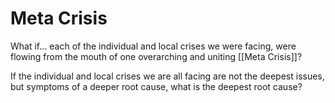 # Meta Crisis
What if... each of the individual and local crises we were facing, were flowing from the mouth of one overarching and uniting [[Meta Crisis]]? 

If the individual and local crises we are all facing are not the deepest issues, but symptoms of a deeper root cause, what is the deepest root cause? 